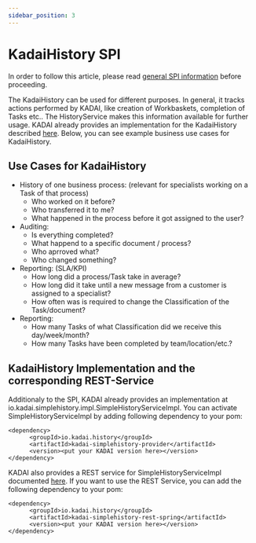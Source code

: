 ```yaml
---
sidebar_position: 3
---
```


# KadaiHistory SPI

In order to follow this article, please read [general SPI information](howToUseServiceProviderInterfaces.md) before proceeding.

The KadaiHistory can be used for different purposes. In general, it tracks actions performed by KADAI, like creation of Workbaskets, completion of Tasks etc.. The HistoryService makes this information available for further usage. KADAI already provides an implementation for the KadaiHistory described [here](#kadaihistory-implementation-and-the-corresponding-rest-service). Below, you can see example business use cases for KadaiHistory.
## Use Cases for KadaiHistory
- History of one business process: (relevant for specialists working on a Task of that process)
    - Who worked on it before?
    - Who transferred it to me?
    - What happened in the process before it got assigned to the user?
- Auditing:
    - Is everything completed?
    - What happend to a specific document / process?
    - Who aprroved what?
   -  Who changed something?
- Reporting: (SLA/KPI)
    - How long did a process/Task take in average?
    - How long did it take until a new message from a customer is assigned to a specialist?
    - How often was is required to change the Classification of the Task/document?
- Reporting:
    - How many Tasks of what Classification did we receive this day/week/month?
    - How many Tasks have been completed by team/location/etc.?


## KadaiHistory Implementation and the corresponding REST-Service

Additionaly to the SPI, KADAI already provides an implementation at io.kadai.simplehistory.impl.SimpleHistoryServiceImpl. 
You can activate SimpleHistoryServiceImpl by adding following dependency to your pom:

```
<dependency>
      <groupId>io.kadai.history</groupId>
      <artifactId>kadai-simplehistory-provider</artifactId>
      <version><put your KADAI version here></version>
</dependency>
```
KADAI also provides a REST service for SimpleHistoryServiceImpl documented [here](https://kadai.azurewebsites.net/kadai/docs/rest/simplehistory-rest-api.html). If you want to use the REST Service, you can add the following dependency to your pom:
```
<dependency>
      <groupId>io.kadai.history</groupId>
      <artifactId>kadai-simplehistory-rest-spring</artifactId>
      <version><put your KADAI version here></version>
</dependency>
```

